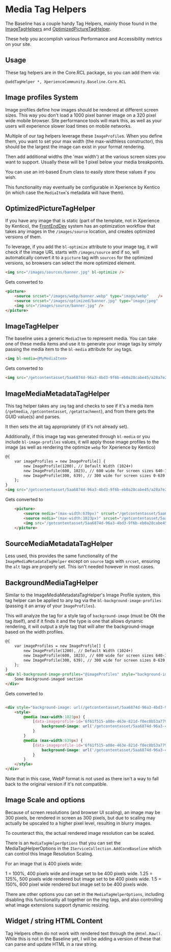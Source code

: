 # Media Tag Helpers

The Baseline has a couple handy Tag Helpers, mainly those found in the [ImageTagHelpers](../../src/Core/Core.RCL/TagHelpers/ImageTagHelper.cs) and 
[OptimizedPictureTagHelper](../../src/Core/Core.RCL/TagHelpers/OptimizedPictureTagHelper.cs).

These help you accomplish various Performance and Accessibility metrics on your site.

## Usage

These tag helpers are in the Core.RCL package, so you can add them via:

`@addTagHelper *, XperienceCommunity.Baseline.Core.RCL`

## Image profiles System

Image profiles define how images should be rendered at different screen sizes.  This way you don't load a 1000 pixel banner image on a 320 pixel wide mobile browser.  Site performance tools will mark this, as well as your users will experience slower load times on mobile networks.

Multiple of our tag helpers leverage these `ImageProfile`s.  When you define them, you want to set your max width (the max-widthless constructor), this should be the largest the image can exist in your format rendering.

Then add additional widths (the 'max width') at the various screen sizes you want to support.  Usually these will be 1 pixel below your media breakpoints.

You can use an int-based Enum class to easily store these values if you wish.

This functionality may eventually be configurable in Xperience by Kentico (in which case the `MediaItem`'s metadata will have them).

## OptimizedPictureTagHelper

If you have any image that is static (part of the template, not in Xperience by Kentico), the [FrontEndDev](../general/front-end-development.md) system has an optimization workflow that takes any images in the `/images/source` location, and creates optimized versions of them.

To leverage, if you add the `bl-optimize` attribute to your image tag, it will check if the image URL starts with `/images/source` and if so, will automatically convert it to a `picture` tag with `sources` for the optimized versions, so browsers can select the more optimized element.

``` html
<img src="/images/sources/banner.jpg" bl-optimize />
```

Gets converted to

``` html
<picture>
    <source srcset="/images/webp/banner.webp" type="image/webp"    />
    <source srcset="/images/optimized/banner.jpg" type="image/jpeg"    />
    <img src="/images/source/banner.jpg" />
</picture>
```

## ImageTagHelper

The baseline uses a generic `MediaItem` to represent media.  You can take one of these media items and use it to generate your image tags by simply passing the media item to the `bl-media` attribute for `img` tags.

``` html
<img bl-media=@MyMediaItem>
```
Gets converted to

``` html
<img src="/getcontentasset/5aa6874d-96a3-4bd3-9f6b-eb0a28cabe45/a28a7e27-4593-40cf-8266-2ae4101723f5/Testing-Logo.png?language=en" alt="Here's some description" />
```

## ImageMediaMetadataTagHelper

This tag helper takes any `img` tag and checks to see if it's a media item (`/getmedia`, `/getcontentasset`, `/getattachment`), and from there gets the GUID value(s) and parses.

It then sets the alt tag appropriately (if it's not already set).

Additionally, if this image tag was generated through `bl-media` or you include `bl-image-profiles` values, it will apply those image profiles to the image (as well as rendering the optimize `webp` for Xperience by Kentico)

```html
@{
    var imageProfiles = new ImageProfile[] {
        new ImageProfile(1200), // Default Width (1024+)
        new ImageProfile(600, 1023), // 600 wide for screen sizes 640-1023
        new ImageProfile(300, 639), // 300 wide for screen sizes 0-639
    };
}
<img src="/getcontentasset/5aa6874d-96a3-4bd3-9f6b-eb0a28cabe45/a28a7e27-4593-40cf-8266-2ae4101723f5/Testing-Logo.png?language=en" bl-image-profiles="@imageProfiles" />
```

Gets converted to

```html
    <picture>
        <source media="(max-width:639px)" srcset="/getcontentasset/5aa6874d-96a3-4bd3-9f6b-eb0a28cabe45/a28a7e27-4593-40cf-8266-2ae4101723f5/Testing-Logo.png?language=en&width=375&height=375&format=webp" type="image/webp" width="300" height="300" />
        <source media="(max-width:1023px)" srcset="/getcontentasset/5aa6874d-96a3-4bd3-9f6b-eb0a28cabe45/a28a7e27-4593-40cf-8266-2ae4101723f5/Testing-Logo.png?language=en&width=750&height=750&format=webp" type="image/webp" width="600" height="600" />
        <img src="/getcontentasset/5aa6874d-96a3-4bd3-9f6b-eb0a28cabe45/a28a7e27-4593-40cf-8266-2ae4101723f5/Testing-Logo.png?language=en&amp;width=1500&amp;height=1500" alt="Here&#x27;s some description" width="1200" height="1200" />
    </picture>
```

## SourceMediaMetadataTagHelper

Less used, this provides the same functionality of the `ImageMediaMetadataTagHelper` except on `source` tags with `srcset`, ensuring the `alt` tags are properly set.  This isn't needed however in most cases.

## BackgroundMediaTagHelper
Similar to the ImageMediaMetadataTagHelper's Image Profile system, this tag helper can be applied to any tag via the `bl-background-image-profiles` (passing it an array of your `ImageProfiles`).

This will analyze the tag for a style tag of `background-image` (must be ON the tag itself), and if it finds it and the type is one that allows dynamic rendering, it will output a style tag that will alter the background-image based on the width profiles.

```html
@{
    var imageProfiles = new ImageProfile[] {
        new ImageProfile(1200), // Default Width (1024+)
        new ImageProfile(600, 1023), // 600 wide for screen sizes 640-1023
        new ImageProfile(300, 639), // 300 wide for screen sizes 0-639
    };
}
<div bl-background-image-profiles="@imageProfiles" style="background-image: url(/getcontentasset/5aa6874d-96a3-4bd3-9f6b-eb0a28cabe45/a28a7e27-4593-40cf-8266-2ae4101723f5/Testing-Logo.png?language=en); width: 100%; height:500px;">
    Some Background-imaged section
</div>
```

Gets converted to

```html

<div style="background-image: url(/getcontentasset/5aa6874d-96a3-4bd3-9f6b-eb0a28cabe45/a28a7e27-4593-40cf-8266-2ae4101723f5/Testing-Logo.png?language=en); width: 100%; height:500px;" data-imageprofile-id="6f61f515-a88e-463e-821d-f0ec0b53a779">
    <style>
        @media (max-width:1023px) { 
            [data-imageprofile-id='6f61f515-a88e-463e-821d-f0ec0b53a779'] {
                background-image: url('/getcontentasset/5aa6874d-96a3-4bd3-9f6b-eb0a28cabe45/a28a7e27-4593-40cf-8266-2ae4101723f5/Testing-Logo.png?language=en&width=750&height=750') !important; 
            } 
        } 
        @media (max-width:639px) { 
            [data-imageprofile-id='6f61f515-a88e-463e-821d-f0ec0b53a779'] { 
                background-image: url('/getcontentasset/5aa6874d-96a3-4bd3-9f6b-eb0a28cabe45/a28a7e27-4593-40cf-8266-2ae4101723f5/Testing-Logo.png?language=en&width=375&height=375') !important; 
            } 
        } 
    </style>
</div>
```
Note that in this case, WebP format is not used as there isn't a way to fall back to the original version if it's not compatible.

## Image Scale and options

Because of screen resolutions (and browser UI scaling), an image may be 300 pixels, be rendered in screen as 300 pixels, but due to scaling may actually be upscaled to a higher pixel level, resulting in blurry images.

To counteract this, the actual rendered image resolution can be scaled.

There is an `MediaTagHelperOptions` that you can set the MediaTagHelperOptions in the `IServiceCollection.AddCoreBaseline` which can control this Image Resolution Scaling.

For an image that is 400 pixels wide:

1 = 100%, 400 pixels wide and image set to be 400 pixels wide.
1.25 = 125%, 500 pixels wide rendered but image set to be 400 pixels wide.
1.5 = 150%, 600 pixel wide rendered but image set to be 400 pixels wide.

There are other options you can set in the `MediaTagHelperOptions`, including disabling this functionality all together on the img tags, and also controlling what image extensions support dynamic resizing.

## Widget / string HTML Content

Tag Helpers often do not work with rendered text through the `@Html.Raw()`.  While this is not in the Baseline yet, I will be adding a version of these that can parse and update HTML in a raw string.